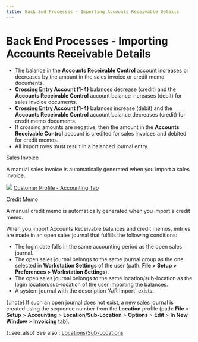 ```yaml
---
title: Back End Processes - Importing Accounts Receivable Details
---
```


# Back End Processes - Importing Accounts Receivable Details

- The balance  in the **Accounts Receivable Control**  account increases or decreases by the amount in the sales invoice or credit  memo documents.
- **Crossing 
 Entry Account (1-4)** balances decrease (credit) and the **Accounts 
 Receivable Control** account balance increases (debit) for sales  invoice documents.
- **Crossing 
 Entry Account (1-4)** balances increase (debit) and the **Accounts 
 Receivable Control** account balance decreases (credit) for credit  memo documents.
- If crossing  amounts are negative, then the amount in the **Accounts 
 Receivable Control** account is credited for sales invoices and debited  for credit memos.
- All import  rows must result in a balanced journal entry.



Sales Invoice


A manual sales invoice is automatically generated when you import a  sales invoice.


![]({{site.utl_baseurl}}/img/lens.gif) [Customer  Profile - Accounting Tab]({{site.mc_chm}}/creating-a-customer/the-customer-profile-accounting/the_customer_profile_accounting.html)


Credit Memo


A manual credit memo is automatically generated when you import a credit  memo.


When you import Accounts Receivable balances and credit memos, entries  are made in an open sales journal that fulfills the following conditions:

- The login date  falls in the same accounting period as the open sales journal.
- The open sales  journal belongs to the same journal group as the one selected in **Workstation Settings** of the user (path:  **File &gt; Setup &gt; Preferences &gt; 
 Workstation Settings**).
- The open sales  journal belongs to the same location/sub-location as the login location/sub-location  of the user importing the balances.
- A system journal  with the description 'A/R Import'  exists.



{:.note}
If such an open journal does not exist, a  new sales journal is created using the sequence number from the **Location** profile (path: **File**  > **Setup** > **Accounting**  > **Location**/**Sub-Location** > **Options** > **Edit** > **In 
 New Window** > **Invoicing**  tab).


{:.see_also}
See also
: [Locations/Sub-Locations]({{site.sc_chm}}/options/locations-and-sub-locations/locations_and_departments.html)
